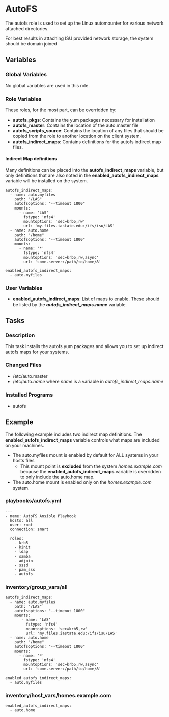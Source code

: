 # AutoFS
The autofs role is used to set up the Linux automounter for various network attached directories.

For best results in attaching ISU provided network storage, the system should be domain joined


## Variables

### Global Variables
No global variables are used in this role.

### Role Variables
These roles, for the most part, can be overridden by:

- **autofs_pkgs**: Contains the yum packages necessary for installation
- **autofs_master**: Contains the location of the auto.master file
- **autofs_scripts_source**: Contains the location of any files that should be copied from the role to another location on the client system.
- **autofs_indirect_maps**: Contains definitions for the autofs indirect map files.

#### Indirect Map definitions
Many definitions can be placed into the **autofs_indirect_maps** variable, but only definitions that are also noted in the **enabled_autofs_indirect_maps** variable will be installed on the system.


    autofs_indirect_maps:
      - name: auto.myfiles
        path: "/LAS"
        autofsoptions: "--timeout 1800"
        mounts:
          - name: 'LAS'
            fstype: 'nfs4'
            mountoptions: 'sec=krb5,rw'
            url: 'my.files.iastate.edu:/ifs/isu/LAS'
      - name: auto.home
        path: "/home"
        autofsoptions: "--timeout 1800"
        mounts:
          - name: '*'
            fstype: 'nfs4'
            mountoptions: 'sec=krb5,rw,async'
            url: 'some.server:/path/to/home/&'

    enabled_autofs_indirect_maps:
      - auto.myfiles

### User Variables
- **enabled_autofs_indirect_maps**: List of maps to enable. These should be listed by the ***autofs_indirect_maps.name*** variable.

## Tasks

### Description
This task installs the autofs yum packages and allows you to set up indirect autofs maps for your systems.

### Changed Files
- /etc/auto.master
- /etc/auto.*name* where *name* is a variable in *autofs_indirect_maps.name*

### Installed Programs
- autofs


## Example
The following example includes two indirect map definitions. The **enabled_autofs_indirect_maps** variable controls what maps are included on your machines.

- The auto.myfiles mount is enabled by default for ALL systems in your hosts files
    - This mount point is **excluded** from the system *homes.example.com* because the **enabled_autofs_indirect_maps** variable is overridden to only include the auto.home map.
- The auto.home mount is enabled only on the *homes.example.com* system.

### playbooks/autofs.yml

    ---
    - name: AutoFS Ansible Playbook
      hosts: all
      user: root
      connection: smart

      roles:
        - krb5
        - kinit
        - ldap
        - samba
        - adjoin
        - sssd
        - pam_sss
        - autofs

### inventory/group_vars/all

    autofs_indirect_maps:
      - name: auto.myfiles
        path: "/LAS"
        autofsoptions: "--timeout 1800"
        mounts:
           - name: 'LAS'
             fstype: 'nfs4'
             mountoptions: 'sec=krb5,rw'
             url: 'my.files.iastate.edu:/ifs/isu/LAS'
      - name: auto.home
        path: "/home"
        autofsoptions: "--timeout 1800"
        mounts:
          - name: '*'
            fstype: 'nfs4'
            mountoptions: 'sec=krb5,rw,async'
            url: 'some.server:/path/to/home/&'

    enabled_autofs_indirect_maps:
      - auto.myfiles

### inventory/host_vars/homes.example.com

    enabled_autofs_indirect_maps:
      - auto.home
